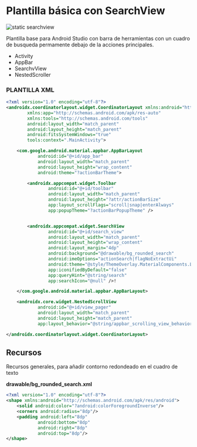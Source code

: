 # Plantilla básica con SearchView

![static searchview](https://dev4phones.files.wordpress.com/2019/08/header_searchview_scroll_template.png?w=360&h=640)


Plantilla base para Android Studio con barra de herramientas con un cuadro de busqueda permamente debajo de la acciones principales.

 - Activity
 - AppBar
 - SearchvView
 - NestedScroller


### PLANTILLA XML
```xml
<?xml version="1.0" encoding="utf-8"?>
<androidx.coordinatorlayout.widget.CoordinatorLayout xmlns:android="http://schemas.android.com/apk/res/android"
        xmlns:app="http://schemas.android.com/apk/res-auto"
        xmlns:tools="http://schemas.android.com/tools"
        android:layout_width="match_parent"
        android:layout_height="match_parent"
        android:fitsSystemWindows="true"
        tools:context=".MainActivity">

    <com.google.android.material.appbar.AppBarLayout
            android:id="@+id/app_bar"
            android:layout_width="match_parent"
            android:layout_height="wrap_content"
            android:theme="?actionBarTheme">

        <androidx.appcompat.widget.Toolbar
                android:id="@+id/toolbar"
                android:layout_width="match_parent"
                android:layout_height="?attr/actionBarSize"
                app:layout_scrollFlags="scroll|snap|enterAlways"
                app:popupTheme="?actionBarPopupTheme" />


        <androidx.appcompat.widget.SearchView
                android:id="@+id/search_view"
                android:layout_width="match_parent"
                android:layout_height="wrap_content"
                android:layout_margin="4dp"
                android:background="@drawable/bg_rounded_search"
                android:imeOptions="actionSearch|flagNoExtractUi"
                android:theme="@style/ThemeOverlay.MaterialComponents.Light"
                app:iconifiedByDefault="false"
                app:queryHint="@string/search"
                app:searchIcon="@null" />!

    </com.google.android.material.appbar.AppBarLayout>

    <androidx.core.widget.NestedScrollView
            android:id="@+id/view_pager"
            android:layout_width="match_parent"
            android:layout_height="match_parent"
            app:layout_behavior="@string/appbar_scrolling_view_behavior" />

</androidx.coordinatorlayout.widget.CoordinatorLayout>

```

## Recursos
Recursos generales, para añadir contorno redondeado en el cuadro de texto

**drawable/bg_rounded_search.xml**
```xml
<?xml version="1.0" encoding="utf-8"?>
<shape xmlns:android="http://schemas.android.com/apk/res/android">
    <solid android:color="?android:colorForegroundInverse"/>
    <corners android:radius="8dp"/>
    <padding android:left="8dp"
            android:bottom="8dp"
            android:right="8dp"
            android:top="8dp"/>
</shape>
```
